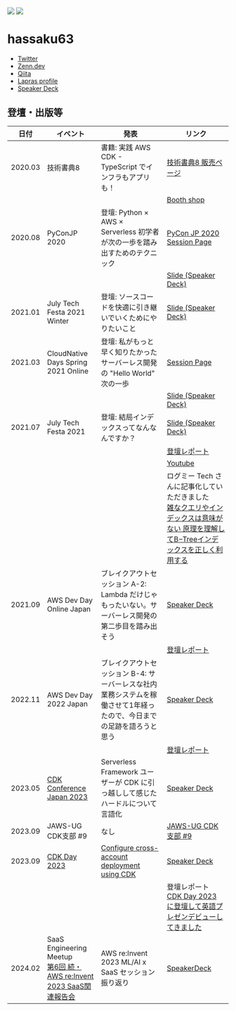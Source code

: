 <div>
  <img align="center" src="https://github-readme-stats.vercel.app/api?username=hassaku63&show_icons=true&hide_border=true" />  
  <img align="center" src="https://github-readme-stats.vercel.app/api/top-langs/?username=hassaku63&langs_count=6&hide=html&hide_border=true/" >
</div>

# hassaku63

- [Twitter](https://twitter.com/hassaku_63)
- [Zenn.dev](https://zenn.dev/hassaku63)
- [Qiita](https://qiita.com/hassaku_63)
- [Lapras profile](https://lapras.com/public/GCTGNRV)
- [Speaker Deck](https://speakerdeck.com/hassaku63)

## 登壇・出版等

| 日付     | イベント  | 発表   | リンク |
| ---     | ---     | ---    | ---  |
| 2020.03 | 技術書典8 | 書籍: 実践 AWS CDK - TypeScript でインフラもアプリも！ | [技術書典8 販売ページ](https://techbookfest.org/product/5655856821567488) |
|         |         |  | [Booth shop](https://booth.pm/ja/items/1881928) |
| 2020.08 | PyConJP 2020 | 登壇: Python × AWS × Serverless 初学者が次の一歩を踏み出すためのテクニック | [PyCon JP 2020 Session Page](https://pycon.jp/2020/en/timetable/?id=203588) |
|         |         |  | [Slide (Speaker Deck)](https://speakerdeck.com/hassaku63/python-and-aws-and-serverless-step-to-the-next-stage-from-a-beginner) |
| 2021.01 | July Tech Festa 2021 Winter | 登壇: ソースコードを快適に引き継いでいくためにやりたいこと | [Slide (Speaker Deck)](https://speakerdeck.com/hassaku63/jtf2021w-f5-hassaku-building-development-environment-with-docker-and-vscode) |
| 2021.03 | CloudNative Days Spring 2021 Online | 登壇: 私がもっと早く知りたかったサーバーレス開発の "Hello World" 次の一歩 | [Session Page](https://event.cloudnativedays.jp/cndo2021/talks/981) |
|         |         |  | [Slide (Speaker Deck)](https://speakerdeck.com/hassaku63/serverless-development-practices-the-next-step-of-hello-world) |
| 2021.07 | July Tech Festa 2021 | 登壇: 結局インデックスってなんなんですか？ | [Slide (Speaker Deck)](https://speakerdeck.com/hassaku63/lets-learn-about-b-tree-index) |
|         |         |  | [登壇レポート](https://blog.serverworks.co.jp/2021/07/19/145409) |
|         |         |  | [Youtube](https://youtu.be/33oFtND-dj4) |
|         |         |  | ログミー Tech さんに記事化していただきました<br/>[雑なクエリやインデックスは意味がない 原理を理解してB−Treeインデックスを正しく利用する](https://logmi.jp/tech/articles/325519) |
| 2021.09 | AWS Dev Day Online Japan | ブレイクアウトセッション A-2: Lambda だけじゃもったいない。サーバーレス開発の第二歩目を踏み出そう | [Speaker Deck](https://speakerdeck.com/hassaku63/lets-take-second-step-in-serverless-development) |
|         |         |  | [登壇レポート](https://blog.serverworks.co.jp/aws-dev-day-online-japan-2021-report-hashimoto) |
| 2022.11 | AWS Dev Day 2022 Japan | ブレイクアウトセッション B-4: サーバーレスな社内業務システムを稼働させて1年経ったので、今日までの足跡を語ろうと思う | [Speaker Deck](https://speakerdeck.com/hassaku63/footprint-of-in-house-system-developed-fully-serverless-on-aws-a84d3a8f-827d-4abf-ac82-cc4b5b5967d4) |
|         |         |  | [登壇レポート](https://blog.serverworks.co.jp/aws-dev-day-online-japan-2021-report-hashimoto) |
| 2023.05 | [CDK Conference Japan 2023](https://jawsug-cdk.connpass.com/event/278205/) | Serverless Framework ユーザーが CDK に引っ越しして感じたハードルについて言語化	 | [Speaker Deck](https://speakerdeck.com/hassaku63/serverless-framework-yuzaga-cdk-niyin-tuyue-sisitegan-zitahadorunituiteyan-yu-hua-sitemiru) |
| 2023.09 | JAWS-UG CDK支部 #9 | なし| [JAWS-UG CDK支部 \#9](https://jawsug-cdk.connpass.com/event/294236/) |
| 2023.09 | [CDK Day 2023](https://www.cdkday.com/) | [Configure cross-account deployment using CDK](https://www.cdkday.com/#configure-cross-account-deployment-using-cdk) | [Speaker Deck](https://speakerdeck.com/hassaku63/cdk-day-2023-configure-cross-account-deployment-using-cdk) |
|         |         |  | 登壇レポート [CDK Day 2023 に登壇して英語プレゼンデビューしてきました](https://blog.serverworks.co.jp/2023/10/02/172950) |
| 2024.02 | SaaS Engineering Meetup<br/>[第6回 続・AWS re:Invent 2023 SaaS関連報告会](https://saas-engineering-meetup.connpass.com/event/307955/) | AWS re:Invent 2023 ML/AI x SaaS セッション振り返り | [SpeakerDeck](https://speakerdeck.com/hassaku63/saas-eng-meetup-6-hassaku63) |
